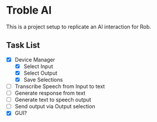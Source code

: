 # Troble AI

This is a project setup to replicate an AI interaction for Rob.

## Task List

- [x] Device Manager
    - [x] Select Input
    - [x] Select Output
    - [x] Save Selections
- [ ] Transcribe Speech from Input to text
- [ ] Generate response from text
- [ ] Generate text to speech output
- [ ] Send output via Output selection
- [x] GUI?
